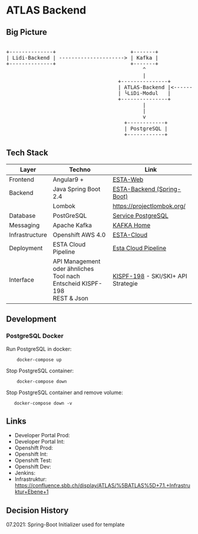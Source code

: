 # ATLAS Backend

## Big Picture
<pre>

+--------------+                        +-------+
| Lidi-Backend | ---------------------> | Kafka |
+--------------+                        +-------+
                                            ^
                                            |
                                    +---------------+          +------------------------+               +----------------+
                                    | ATLAS-Backend |<---------| API-Management Gateway |<--------------| ATLAS-Frontend |
                                    | └LiDi-Modul   |          | CloudWAF Container     |               +----------------+                  
                                    +---------------+          +------------------------+               
                                            |
                                            |
                                            v
                                      +------------+
                                      | PostgreSQL |
                                      +------------+
</pre>
## Tech Stack 
| Layer     |  Techno    |  Link     |
|-----------|------------|-----------|
|Frontend   | Angular9 + | [ESTA-Web](https://confluence.sbb.ch/display/CLEW/ESTA-Web) |
|Backend    |Java Spring Boot 2.4 | [ESTA-Backend (Spring-Boot)](https://confluence.sbb.ch/pages/viewpage.action?pageId=1306395091) |
|           |Lombok | https://projectlombok.org/ |
|Database	|PostGreSQL| [Service PostgreSQL](https://confluence.sbb.ch/display/PLA/Service+PostgreSQL)|
|Messaging	|Apache Kafka| [KAFKA Home](https://confluence.sbb.ch/display/KAFKA/KAFKA+Home)|
|Infrastructure|	Openshift AWS 4.0| [ESTA-Cloud](https://confluence.sbb.ch/display/CLEW/ESTA-Cloud)|
|Deployment	|ESTA Cloud Pipeline| [Esta Cloud Pipeline](https://confluence.sbb.ch/display/CLEW/Esta+Cloud+Pipeline)|
|Interface|  API Management oder ähnliches Tool nach Entscheid KISPF-198 <br> REST & Json| [KISPF-198](https://flow.sbb.ch/browse/KISPF-198) - SKI/SKI+ API Strategie|        

## Development
### PostgreSQL Docker
Run PostgreSQL in docker:
~~~
    docker-compose up
~~~

Stop PostgreSQL container:
~~~
    docker-compose down
~~~

Stop PostgreSQL container and remove volume:
~~~
   docker-compose down -v 
~~~

## Links
* Developer Portal Prod:
* Developer Portal Int:
* Openshift Prod:
* Openshift Int:
* Openshift Test:
* Openshift Dev: 
* Jenkins:
* Infrastruktur: https://confluence.sbb.ch/display/ATLAS/%5BATLAS%5D+7.1.+Infrastruktur+Ebene+1


## Decision History
07.2021: Spring-Boot Initializer used for template